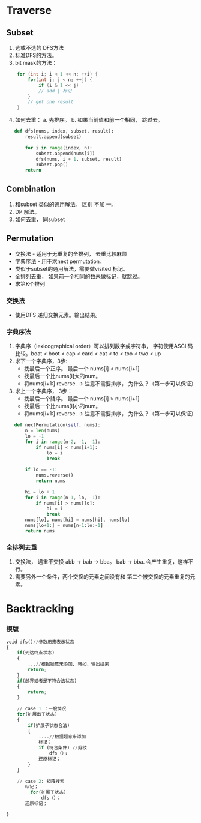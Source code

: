 

Traverse
==============
## Subset ##
   1. 选或不选的 DFS方法
   2. 标准DFS的方法。
   3. bit mask的方法：
   ```cpp
       for (int i; i < 1 << n; ++i) {
           for(int j; j < n; ++j) {
               if (i & 1 << j)
               // add | 标记
           }
           // get one result
       }
   ```
   4. 如何去重：
       a. 先排序。
       b. 如果当前值和前一个相同， 跳过去。
       
```python
   def dfs(nums, index, subset, result):
       result.append(subset)
       
       for i in range(index, n):
           subset.append(nums[i])
           dfs(nums, i + 1, subset, result)
           subset.pop()
       return
``` 
## Combination ##
1. 和subset 类似的通用解法。 区别 不加 一。
2. DP 解法。
3. 如何去重， 同subset
   
## Permutation ##
* 交换法 - 适用于无重复的全排列， 去重比较麻烦
* 字典序法 - 用于求next permutation。
* 类似于subset的通用解法，需要做visited 标记。
* 全排列去重， 如果前一个相同的数未做标记，就跳过。
* 求第K个排列

### 交换法 ###
   * 使用DFS 递归交换元素。输出结果。
    
### 字典序法 ###
1. 字典序（lexicographical order）可以排列数字或字符串， 字符使用ASCII码比较。boat < boot < cap < card < cat < to < too < two < up 
2. 求下一个字典序，3步:
   * 找最后一个正序。 最后一个 nums[i] < nums[i+1]
   * 找最后一个比nums[i]大的num。
   * 将nums[i+1:] reverse. -> 注意不需要排序， 为什么？（第一步可以保证）
3. 求上一个字典序， 3步：
   * 找最后一个降序。 最后一个 nums[i] > nums[i+1]
   * 找最后一个比nums[i]小的num。
   * 将nums[i+1:] reverse. -> 注意不需要排序， 为什么？（第一步可以保证）
```python
   def nextPermutation(self, nums):
       n = len(nums)
       lo = -1
       for i in range(n-2, -1, -1):
           if nums[i] < nums[i+1]:
               lo = i
               break
       
       if lo == -1:
           nums.reverse()
           return nums
           
       hi = lo + 1 
       for i in range(n-1, lo, -1):
           if nums[i] > nums[lo]:
               hi = i
               break
       nums[lo], nums[hi] = nums[hi], nums[lo]
       nums[lo+1:] = nums[n-1:lo:-1]
       return nums
```
### 全排列去重 ###
1. 交换法， 遇重不交换 abb -> bab -> bba。 bab -> bba. 会产生重复，这样不行。
2. 需要另外一个条件，两个交换的元素之间没有和 第二个被交换的元素重复的元素。 

Backtracking
==============

### 模版 ###
```python
void dfs()//参数用来表示状态
{
    if(到达终点状态)
    {
        ...//根据题意来添加, 略如，输出结果
        return;
    }
    if(越界或者是不符合法状态)
    {
        return;
    }
    
    // case 1 ：一般情况
    for(扩展出子状态)
    {
        if(扩展子状态合法)
        {
            ....//根据题意来添加
            标记；
            if (符合条件) //剪枝
                dfs（）；
            还原标记； 
        }
    }
    
    // case 2: 矩阵搜索
       标记；
         for(扩展子状态)
             dfs（）；
       还原标记； 

}
```
